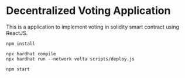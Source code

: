 # Decentralized Voting Application

This is a application to implement voting in solidity smart contract using ReactJS. 



```shell
npm install
```


```shell
npx hardhat compile
npx hardhat run --network volta scripts/deploy.js
```

```shell
npm start
```
